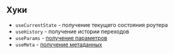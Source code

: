 ## Хуки
- `useCurrentState` - получение текущего состояния роутера
- `useHistory` - получение истории переходов
- `useParams` - [получение параметров](/docs/params-and-meta.md)
- `useMeta` - [получение метаданных](/docs/params-and-meta.md)
